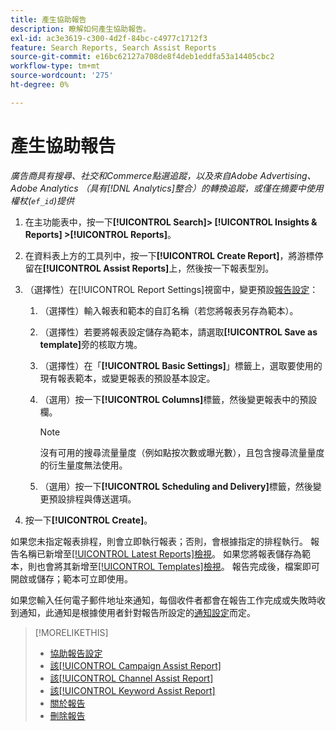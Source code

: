 ```yaml
---
title: 產生協助報告
description: 瞭解如何產生協助報告。
exl-id: ac3e3619-c300-4d2f-84bc-c4977c1712f3
feature: Search Reports, Search Assist Reports
source-git-commit: e16bc62127a708de8f4deb1eddfa53a14405cbc2
workflow-type: tm+mt
source-wordcount: '275'
ht-degree: 0%

---
```


# 產生協助報告

*廣告商具有搜尋、社交和Commerce點選追蹤，以及來自Adobe Advertising、Adobe Analytics （具有[!DNL Analytics]整合）的轉換追蹤，或僅在摘要中使用權杖(`ef_id`)提供*

1. 在主功能表中，按一下&#x200B;**[!UICONTROL Search]> [!UICONTROL Insights & Reports] >[!UICONTROL Reports]**。

1. 在資料表上方的工具列中，按一下&#x200B;**[!UICONTROL Create Report]**，將游標停留在&#x200B;**[!UICONTROL Assist Reports]**&#x200B;上，然後按一下報表型別。

1. （選擇性）在[!UICONTROL Report Settings]視窗中，變更預設[報告設定](assist-report-settings.md)：

   1. （選擇性）輸入報表和範本的自訂名稱（若您將報表另存為範本）。

   1. （選擇性）若要將報表設定儲存為範本，請選取&#x200B;**[!UICONTROL Save as template]**&#x200B;旁的核取方塊。

   1. （選擇性）在「**[!UICONTROL Basic Settings]**」標籤上，選取要使用的現有報表範本，或變更報表的預設基本設定。

   1. （選用）按一下&#x200B;**[!UICONTROL Columns]**&#x200B;標籤，然後變更報表中的預設欄。

      >[!NOTE]
      >
      >沒有可用的搜尋流量量度（例如點按次數或曝光數），且包含搜尋流量量度的衍生量度無法使用。

   1. （選用）按一下&#x200B;**[!UICONTROL Scheduling and Delivery]**&#x200B;標籤，然後變更預設排程與傳送選項。

1. 按一下&#x200B;**[!UICONTROL Create]**。

如果您未指定報表排程，則會立即執行報表；否則，會根據指定的排程執行。 報告名稱已新增至[[!UICONTROL Latest Reports]檢視](/help/search-social-commerce/reports/report-about.md)。 如果您將報表儲存為範本，則也會將其新增至[[!UICONTROL Templates]檢視](/help/search-social-commerce/reports/report-about.md)。 報告完成後，檔案即可開啟或儲存；範本可立即使用。

如果您輸入任何電子郵件地址來通知，每個收件者都會在報告工作完成或失敗時收到通知，此通知是根據使用者針對報告所設定的[通知設定](/help/search-social-commerce/notifications/notification-edit.md)而定。

>[!MORELIKETHIS]
>
>* [協助報告設定](assist-report-settings.md)
>* [該[!UICONTROL Campaign Assist Report]](campaign-assist-report.md)
>* [該[!UICONTROL Channel Assist Report]](channel-assist-report.md)
>* [該[!UICONTROL Keyword Assist Report]](keyword-assist-report.md)
>* [關於報告](/help/search-social-commerce/reports/report-about.md)
>* [刪除報告](/help/search-social-commerce/reports/management/report-delete.md)

